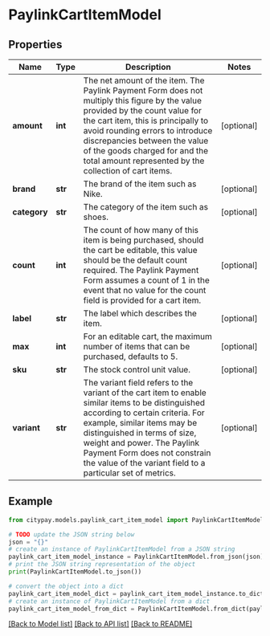 # PaylinkCartItemModel


## Properties

Name | Type | Description | Notes
------------ | ------------- | ------------- | -------------
**amount** | **int** | The net amount of the item. The Paylink Payment Form does not multiply this figure by the value provided by the count value for the cart item, this is principally to avoid rounding errors to introduce discrepancies between the value of the goods charged for and the total amount represented by the collection of cart items. | [optional] 
**brand** | **str** | The brand of the item such as Nike. | [optional] 
**category** | **str** | The category of the item such as shoes. | [optional] 
**count** | **int** | The count of how many of this item is being purchased, should the cart be editable, this value should be the default count required. The Paylink Payment Form assumes a count of 1 in the event that no value for the count field is provided for a cart item. | [optional] 
**label** | **str** | The label which describes the item. | [optional] 
**max** | **int** | For an editable cart, the maximum number of items that can be purchased, defaults to 5. | [optional] 
**sku** | **str** | The stock control unit value. | [optional] 
**variant** | **str** | The variant field refers to the variant of the cart item to enable similar items to be distinguished according to certain criteria. For example, similar items may be distinguished in terms of size, weight and power. The Paylink Payment Form does not constrain the value of the variant field to a particular set of metrics. | [optional] 

## Example

```python
from citypay.models.paylink_cart_item_model import PaylinkCartItemModel

# TODO update the JSON string below
json = "{}"
# create an instance of PaylinkCartItemModel from a JSON string
paylink_cart_item_model_instance = PaylinkCartItemModel.from_json(json)
# print the JSON string representation of the object
print(PaylinkCartItemModel.to_json())

# convert the object into a dict
paylink_cart_item_model_dict = paylink_cart_item_model_instance.to_dict()
# create an instance of PaylinkCartItemModel from a dict
paylink_cart_item_model_from_dict = PaylinkCartItemModel.from_dict(paylink_cart_item_model_dict)
```
[[Back to Model list]](../README.md#documentation-for-models) [[Back to API list]](../README.md#documentation-for-api-endpoints) [[Back to README]](../README.md)


